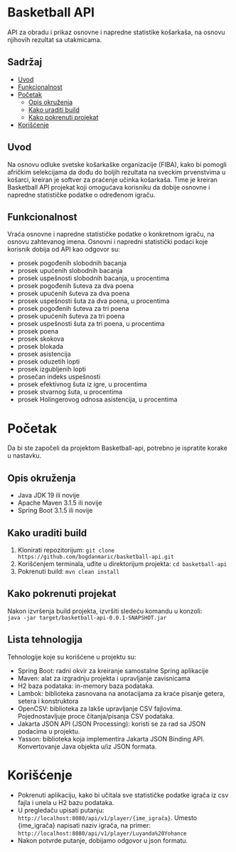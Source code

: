 # Basketball API

API za obradu i prikaz osnovne i napredne statistike košarkaša, na osnovu njihovih rezultat sa utakmicama.

## Sadržaj

- [Uvod](#uvod)
- [Funkcionalnost](#funkcionalnost)
- [Početak](#početak)
  - [Opis okruženja](#opis-okruženja)
  - [Kako uraditi build](#kako-uraditi-build)
  - [Kako pokrenuti projekat](#kako-pokrenuti-projekat)
- [Korišćenje](#korišćenje)

## Uvod

Na osnovu odluke svetske košarkaške organizacije (FIBA), kako bi pomogli afričkim selekcijama da dođu do boljih rezultata na sveckim prvenstvima u košarci, kreiran je softver za praćenje učinka košarkaša. Time je kreiran Basketball API projekat koji omogućava korisniku da dobije osnovne i napredne statističke podatke o određenom igraču.

## Funkcionalnost

Vraća osnovne i napredne statističke podatke o konkretnom igraču, na osnovu zahtevanog imena. Osnovni i napredni statistički podaci koje korisnik dobija od API kao odgovor su:
  - prosek pogođenih slobodnih bacanja
  - prosek upućenih slobodnih bacanja
  - prosek uspešnosti slobodnih bacanja, u procentima
  - prosek pogođenih šuteva za dva poena
  - prosek upućenih šuteva za dva poena
  - prosek uspešnosti šuta za dva poena, u procentima
  - prosek pogođenih šuteva za tri poena
  - prosek upućenih šuteva za tri poena
  - prosek uspešnosti šuta za tri poena, u procentima
  - prosek poena
  - prosek skokova
  - prosek blokada
  - prosek asistencija
  - prosek oduzetih lopti
  - prosek izgubljenih lopti
  - prosečan indeks uspešnosti
  - prosek efektivnog šuta iz igre, u procentima
  - prosek stvarnog šuta, u procentima
  - prosek Holingerovog odnosa asistencija, u procentima

# Početak

Da bi ste započeli da projektom Basketball-api, potrebno je ispratite korake u nastavku.

## Opis okruženja

- Java JDK 19 ili novije
- Apache Maven 3.1.5 ili novije
- Spring Boot 3.1.5 ili novije

## Kako uraditi build

1. Klonirati repozitorijum: `git clone https://github.com/bogdanmaric/basketball-api.git`
2. Korišćenjem terminala, uđite u direktorijum projekta: `cd basketball-api`
3. Pokrenuti build: `mvn clean install`

## Kako pokrenuti projekat

Nakon izvršenja build projekta, izvršiti sledeću komandu u konzoli:  
`java -jar target/basketball-api-0.0.1-SNAPSHOT.jar`

## Lista tehnologija

Tehnologije koje su korišćene u projektu su:
- Spring Boot: radni okvir za kreiranje samostalne Spring aplikacije
- Maven: alat za izgradnju projekta i upravljanje zavisnicama
- H2 baza podataka: in-memory baza podataka.
- Lambok: biblioteka zasnovana na anotacijama za kraće pisanje getera, setera i konstruktora
- OpenCSV: biblioteka za lakše upravljanje CSV fajlovima. Pojednostavljuje proce čitanja/pisanja CSV podataka.
- Jakarta JSON API (JSON Processing): koristi se za rad sa JSON podacima u projektu.
- Yasson: biblioteka koja implementira Jakarta JSON Binding API. Konvertovanje Java objekta u/iz JSON formata.

# Korišćenje

- Pokrenuti aplikaciju, kako bi učitala sve statističke podatke igrača iz csv fajla i unela u H2 bazu podataka.
- U pregledaču upisati putanju: `http://localhost:8080/api/v1/player/{ime_igrača}`. Umesto {ime_igrača} napisati naziv igrača, na primer:
  `http://localhost:8080/api/v1/player/Luyanda%20Yohance`
- Nakon potvrde putanje, dobijamo odgovor u json formatu.


